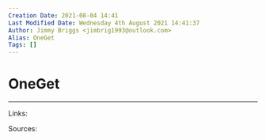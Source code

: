```yaml
---
Creation Date: 2021-08-04 14:41
Last Modified Date: Wednesday 4th August 2021 14:41:37
Author: Jimmy Briggs <jimbrig1993@outlook.com>
Alias: OneGet
Tags: []
---
```


# OneGet

***

Links: 

Sources:

